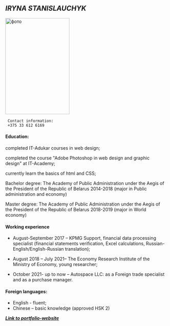 ## ***IRYNA STANISLAUCHYK***

<img src= https://IrinaStanislavchik-96.github.io/rsschool-cv/фото.jpg alt="фото" width="200" height="300">

```
 Contact information:
 +375 33 612 6169
```


#### **Education:**

completed IT-Adukar courses in web design; 

completed the course "Adobe Photoshop in web design and graphic design" at IT-Academy; 

currently learn the basics of html and CSS;

Bachelor degree: The Academy of Public Administration under the Aegis of the President of the Republic of Belarus 2014-2018 (major in Public administration and economy)

Master degree: The Academy of Public Administration under the Aegis of the President of the Republic of Belarus 2018-2019 (major in World economy)

#### **Working experience**

+ August-September 2017 – KPMG Support, financial data processing specialist (financial statements verification, Excel calculations, Russian-English/English-Russian translation);

+ August 2018 – July 2021– The Economy Research Institute of the Ministry of Economy, young researcher;

+ October 2021- up to now – Autospace LLC: as a Foreign trade specialist and as a purchase manager.

#### **Foreign languages**:

+ English - fluent; 
+ Chinese – basic knowledge (approved HSK 2)

***[Link to portfolio-website](http://b33612rk.beget.tech/index.html)***



